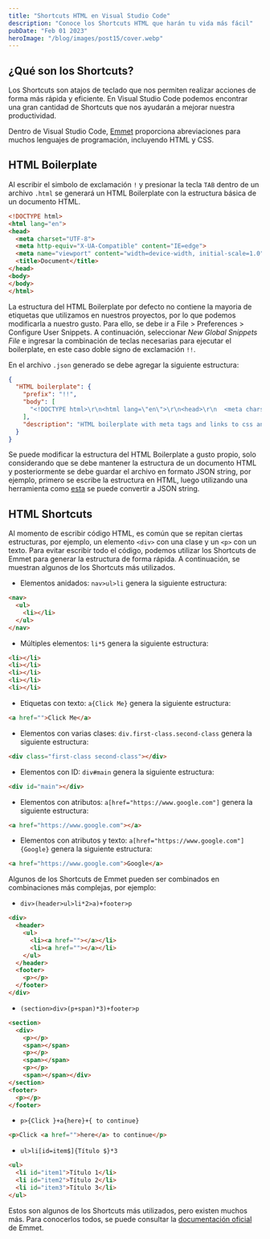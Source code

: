 ```yaml
---
title: "Shortcuts HTML en Visual Studio Code"
description: "Conoce los Shortcuts HTML que harán tu vida más fácil"
pubDate: "Feb 01 2023"
heroImage: "/blog/images/post15/cover.webp"
---
```


## ¿Qué son los Shortcuts?

Los Shortcuts son atajos de teclado que nos permiten realizar acciones de forma más rápida y eficiente. En Visual Studio Code podemos encontrar una gran cantidad de Shortcuts que nos ayudarán a mejorar nuestra productividad.

Dentro de Visual Studio Code, [Emmet](https://code.visualstudio.com/docs/editor/emmet) proporciona abreviaciones para muchos lenguajes de programación, incluyendo HTML y CSS.

## HTML Boilerplate

Al escribir el simbolo de exclamación `!` y presionar la tecla `TAB` dentro de un archivo `.html` se generará un HTML Boilerplate con la estructura básica de un documento HTML.

```html
<!DOCTYPE html>
<html lang="en">
<head>
  <meta charset="UTF-8">
  <meta http-equiv="X-UA-Compatible" content="IE=edge">
  <meta name="viewport" content="width=device-width, initial-scale=1.0">
  <title>Document</title>
</head>
<body>
</body>
</html>
```

La estructura del HTML Boilerplate por defecto no contiene la mayoria de etiquetas que utilizamos en nuestros proyectos, por lo que podemos modificarla a nuestro gusto. Para ello, se debe ir a File > Preferences > Configure User Snippets. A continuación, seleccionar *New Global Snippets File* e ingresar la combinación de teclas necesarias para ejecutar el boilerplate, en este caso doble signo de exclamación `!!`.

En el archivo `.json` generado se debe agregar la siguiente estructura:

```json
{
  "HTML boilerplate": {
    "prefix": "!!",
    "body": [
      "<!DOCTYPE html>\r\n<html lang=\"en\">\r\n<head>\r\n  <meta charset=\"UTF-8\">\r\n  <meta name=\"viewport\" content=\"width=device-width, initial-scale=1.0\">\r\n  <meta name=\"description\" content=\"\">\r\n  <link rel=\"stylesheet\" type=\"text\/css\" href=\"styles.css\">\r\n  <title>Document<\/title>\r\n<\/head>\r\n<body>\r\n  <header>\r\n  <\/header>\r\n  <main>\r\n  <\/main>\r\n  <footer>\r\n  <\/footer>\r\n  <script src=\"main.js\"><\/script>\r\n<\/body>\r\n<\/html>"
    ],
    "description": "HTML boilerplate with meta tags and links to css and js files"
  }
}
```

Se puede modificar la estructura del HTML Boilerplate a gusto propio, solo considerando que se debe mantener la estructura de un documento HTML y posteriormente se debe guardar el archivo en formato JSON string, por ejemplo, primero se escribe la estructura en HTML, luego utilizando una herramienta como [esta](https://www.freeformatter.com/json-escape.html) se puede convertir a JSON string.

## HTML Shortcuts

Al momento de escribir código HTML, es común que se repitan ciertas estructuras, por ejemplo, un elemento `<div>` con una clase y un `<p>` con un texto. Para evitar escribir todo el código, podemos utilizar los Shortcuts de Emmet para generar la estructura de forma rápida. A continuación, se muestran algunos de los Shortcuts más utilizados.

- Elementos anidados: `nav>ul>li` genera la siguiente estructura:

```html
<nav>
  <ul>
    <li></li>
  </ul>
</nav>
```

- Múltiples elementos: `li*5` genera la siguiente estructura:

```html
<li></li>
<li></li>
<li></li>
<li></li>
<li></li>
```

- Etiquetas con texto: `a{Click Me}` genera la siguiente estructura:

```html
<a href="">Click Me</a>
```

- Elementos con varias clases: `div.first-class.second-class` genera la siguiente estructura:

```html
<div class="first-class second-class"></div>
```

- Elementos con ID: `div#main` genera la siguiente estructura:

```html
<div id="main"></div>
```

- Elementos con atributos: `a[href="https://www.google.com"]` genera la siguiente estructura:

```html
<a href="https://www.google.com"></a>
```

- Elementos con atributos y texto: `a[href="https://www.google.com"]{Google}` genera la siguiente estructura:

```html
<a href="https://www.google.com">Google</a>
```

Algunos de los Shortcuts de Emmet pueden ser combinados en combinaciones más complejas, por ejemplo:

- `div>(header>ul>li*2>a)+footer>p`

```html
<div>
  <header>
    <ul>
      <li><a href=""></a></li>
      <li><a href=""></a></li>
    </ul>
  </header>
  <footer>
    <p></p>
  </footer>
</div>
```

- `(section>div>(p+span)*3)+footer>p`

```html
<section>
  <div>
    <p></p>
    <span></span>
    <p></p>
    <span></span>
    <p></p>
    <span></span></div>
</section>
<footer>
  <p></p>
</footer>
```

- `p>{Click }+a{here}+{ to continue}`

```html
<p>Click <a href="">here</a> to continue</p>
```

- `ul>li[id=item$]{Título $}*3`

```html
<ul>
  <li id="item1">Título 1</li>
  <li id="item2">Título 2</li>
  <li id="item3">Título 3</li>
</ul>
```

Estos son algunos de los Shortcuts más utilizados, pero existen muchos más. Para conocerlos todos, se puede consultar la [documentación oficial](https://docs.emmet.io/cheat-sheet/) de Emmet.